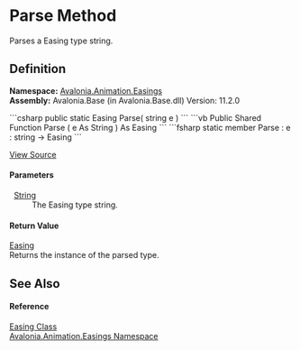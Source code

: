 # Parse Method


Parses a Easing type string.



## Definition
**Namespace:** <a href="N_Avalonia_Animation_Easings">Avalonia.Animation.Easings</a>  
**Assembly:** Avalonia.Base (in Avalonia.Base.dll) Version: 11.2.0

<Tabs groupId="api-code-preview">
<TabItem value="csharp" label="C#">
```csharp
public static Easing Parse(
	string e
)
```
</TabItem>
<TabItem value="vb" label="VB">
```vb
Public Shared Function Parse ( 
	e As String
) As Easing
```
</TabItem>
<TabItem value="fsharp" label="F#">
```fsharp
static member Parse : 
        e : string -> Easing 
```
</TabItem>
</Tabs>



<a href="https://github.com/AvaloniaUI/Avalonia/tree/master/src/Avalonia.Base/Animation/Easings/Easing.cs#L34" title="View the source code">View Source</a>



#### Parameters
<dl><dt>  <a href="https://learn.microsoft.com/dotnet/api/system.string" target="_blank" rel="noopener noreferrer">String</a></dt><dd>The Easing type string.</dd></dl>

#### Return Value
<a href="T_Avalonia_Animation_Easings_Easing">Easing</a>  
Returns the instance of the parsed type.

## See Also


#### Reference
<a href="T_Avalonia_Animation_Easings_Easing">Easing Class</a>  
<a href="N_Avalonia_Animation_Easings">Avalonia.Animation.Easings Namespace</a>  

